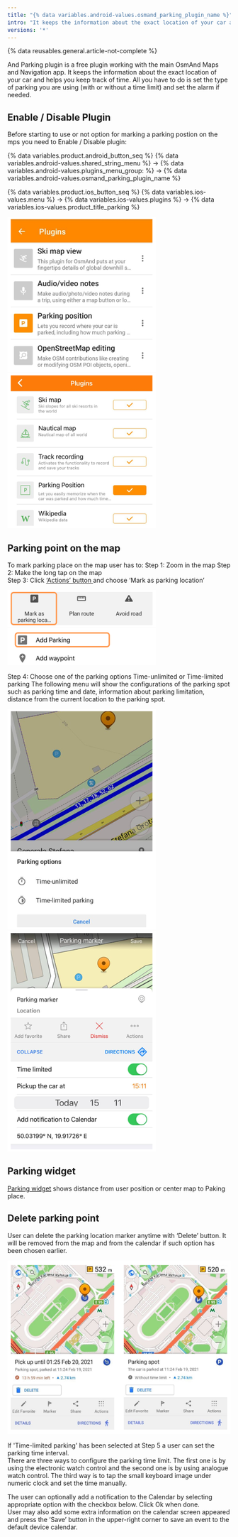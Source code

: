 ```yaml
---
title: "{% data variables.android-values.osmand_parking_plugin_name %}"
intro: "It keeps the information about the exact location of your car and helps you keep track of time."
versions: '*'
---
```

{% data reusables.general.article-not-complete %}

And Parking plugin is a free plugin working with the main OsmAnd Maps and Navigation app. It keeps the information about the exact location of your car and helps you keep track of time. All you have to do is set the type of parking you are using (with or without a time limit) and set the alarm if needed.


## Enable / Disable Plugin

Before starting to use or not option for marking a parking postion on the mps you need to Enable / Disable plugin:

{% data variables.product.android_button_seq %} {% data variables.android-values.shared_string_menu %} → {% data variables.android-values.plugins_menu_group: %} → {% data variables.android-values.osmand_parking_plugin_name %}

{% data variables.product.ios_button_seq %} {% data variables.ios-values.menu %} → {% data variables.ios-values.plugins %} → {% data variables.ios-values.product_title_parking %}

![Pakring plugin Android](/assets/images/plugins/parking/parking_plugin_android.png) ![Pakring plugin iOS](/assets/images/plugins/parking/parking_plugin_ios.png)


## Parking point on the map

To mark parking place on the map user has to:
Step 1: Zoom in the map 
Step 2: Make the long tap on the map  
Step 3: Click [‘Actions’ button ](/osmand/map/map-context-menu#-add--delete-parking-point) and choose ‘Mark as parking location’ 

![Action Parking Android](/assets/images/map/action_parking_android.png) ![Action Parking iOS](/assets/images/map/action_parking_ios.png)

Step 4: Choose one of the parking options Time-unlimited or Time-limited parking 
The following menu will show the configurations of the parking spot such as parking time and date, information about parking limitation, distance from the current location to the parking spot.

![Action Parking set point Android](/assets/images/plugins/parking/parking_set_android.png) ![Action Parking set point iOS](/assets/images/plugins/parking/parking_set_ios.png)

## Parking widget 

[Parking widget](/osmand/widgets/info-widgets#-parking-widget) shows distance from user position or center map to Paking place.


## Delete parking point

User can delete the parking location marker anytime with ‘Delete’ button.
It will be removed from the map and from the calendar if such option has been chosen earlier.

![Time limited unlimited](/assets/images/plugins/parking/time_limited_unlimited.png)

If 'Time-limited parking' has been selected at Step 5 a user can set the parking time interval. <br>
There are three ways to configure the parking time limit. The first one is by using the electronic watch control and the second one is by using analogue watch control. The third way is to tap the small keyboard image under numeric clock and set the time manually. <br>

The user can optionally add a notification to the Calendar by selecting appropriate option with the checkbox below. Click Ok when done.<br>
User may also add some extra information on the calendar screen appeared and press the ‘Save’ button in the upper-right corner to save an event to the default device calendar. <br>

